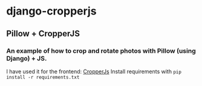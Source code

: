 # django-cropperjs
## Pillow + CropperJS
### An example of how to crop and rotate photos with Pillow (using Django) + JS.
I have used it for the frontend: [CropperJs](https://github.com/fengyuanchen/cropperjs)
Install requirements with `pip install -r requirements.txt`
